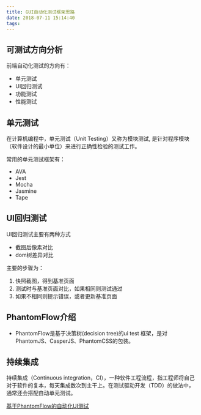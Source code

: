 ```yaml
---
title: GUI自动化测试框架思路
date: 2018-07-11 15:14:40
tags:
---
```


## 可测试方向分析

前端自动化测试的方向有：

* 单元测试
* UI回归测试
* 功能测试
* 性能测试

## 单元测试

在计算机编程中，单元测试（Unit Testing）又称为模块测试, 是针对程序模块（软件设计的最小单位）来进行正确性检验的测试工作。

常用的单元测试框架有：

* AVA
* Jest
* Mocha
* Jasmine
* Tape

## UI回归测试

UI回归测试主要有两种方式

* 截图后像素对比
* dom树差异对比

主要的步骤为：

1. 快照截图，得到基准页面
2. 测试时与基准页面对比，如果相同则测试通过
3. 如果不相同则提示错误，或者更新基准页面

## PhantomFlow介绍

* PhantomFlow是基于决策树(decision tree)的ui test 框架，是对PhantomJS、CasperJS、PhantomCSS的包装。

## 持续集成

持续集成（Continuous integration，CI），一种软件工程流程，指工程师将自己对于软件的复本，每天集成数次到主干上。在测试驱动开发（TDD）的做法中，通常还会搭配自动单元测试。

[基于PhantomFlow的自动化UI测试](https://juejin.im/post/59c131c9518825396f4f617d)